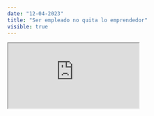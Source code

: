 ```yaml
---
date: "12-04-2023"
title: "Ser empleado no quita lo emprendedor"
visible: true
---
```

<iframe src="https://www.youtube.com/embed/z3aSFOANu5I" allowfullscreen></iframe>
